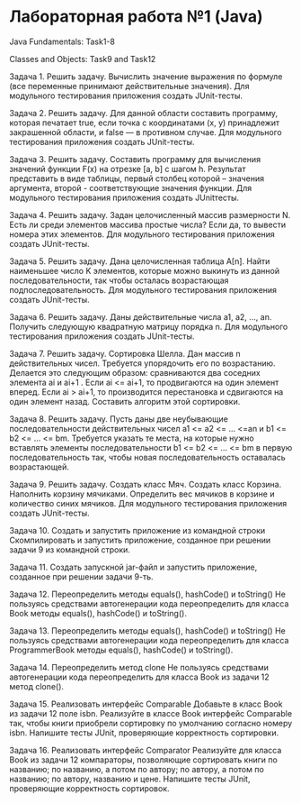 # Лабораторная работа №1 (Java)

 Java Fundamentals: Task1-8
 
 Classes and Objects: Task9 and Task12

Задача 1. Решить задачу.
Вычислить значение выражения по формуле (все переменные принимают действительные
значения). Для модульного тестирования приложения создать JUnit-тесты.

Задача 2. Решить задачу.
Для данной области составить программу, которая печатает true, если точка с координатами (х,
у) принадлежит закрашенной области, и false — в противном случае. Для модульного
тестирования приложения создать JUnit-тесты.

Задача 3. Решить задачу.
Составить программу для вычисления значений функции F(x) на отрезке [а, b] с шагом h. Результат
представить в виде таблицы, первый столбец которой – значения аргумента, второй -
соответствующие значения функции. Для модульного тестирования приложения создать JUnitтесты.

Задача 4. Решить задачу.
Задан целочисленный массив размерности N. Есть ли среди элементов массива простые числа?
Если да, то вывести номера этих элементов. Для модульного тестирования приложения создать
JUnit-тесты.

Задача 5. Решить задачу.
Дана целочисленная таблица А[n]. Найти наименьшее число K элементов, которые можно
выкинуть из данной последовательности, так чтобы осталась возрастающая
подпоследовательность. Для модульного тестирования приложения создать JUnit-тесты.

Задача 6. Решить задачу.
Даны действительные числа a1, a2, …, an. Получить следующую квадратную матрицу порядка
n. Для модульного тестирования приложения создать JUnit-тесты.

Задача 7. Решить задачу.
Сортировка Шелла. Дан массив n действительных чисел. Требуется упорядочить его по
возрастанию. Делается это следующим образом: сравниваются два соседних элемента ai и ai+1 .
Если ai <= ai+1, то продвигаются на один элемент вперед. Если ai > ai+1, то производится
перестановка и сдвигаются на один элемент назад. Составить алгоритм этой сортировки.

Задача 8. Решить задачу.
Пусть даны две неубывающие последовательности действительных чисел a1 <= a2 <= … <=an и b1
<= b2 <= … <= bm. Требуется указать те места, на которые нужно вставлять элементы
последовательности b1 <= b2 <= … <= bm в первую последовательность так, чтобы новая
последовательность оставалась возрастающей.

Задача 9. Решить задачу.
Создать класс Мяч. Создать класс Корзина. Наполнить корзину мячиками. Определить вес
мячиков в корзине и количество синих мячиков. Для модульного тестирования приложения
создать JUnit-тесты.

Задача 10. Создать и запустить приложение из командной строки
Скомпилировать и запустить приложение, созданное при решении задачи 9 из командной
строки.

Задача 11. Создать запускной jar-файл и запустить приложение, созданное при решении задачи 9-ть.

Задача 12. Переопределить методы equals(), hashCode() и toString()
Не пользуясь средствами автогенерации кода переопределить для класса Book методы equals(),
hashCode() и toString().

Задача 13. Переопределить методы equals(), hashCode() и toString()
Не пользуясь средствами автогенерации кода переопределить для класса ProgrammerBook
методы equals(), hashCode() и toString().

Задача 14. Переопределить метод clone
Не пользуясь средствами автогенерации кода переопределить для класса Book из задачи 12
метод clone().

Задача 15. Реализовать интерфейс Comparable
Добавьте в класс Book из задачи 12 поле isbn. Реализуйте в классе Book интерфейс Comparable
так, чтобы книги приобрели сортировку по умолчанию согласно номеру isbn. Напишите тесты
JUnit, проверяющие корректность сортировки.

Задача 16. Реализовать интерфейс Comparator
Реализуйте для класса Book из задачи 12 компараторы, позволяющие сортировать книги по
названию; по названию, а потом по автору; по автору, а потом по названию; по автору, названию
и цене. Напишите тесты JUnit, проверяющие корректность сортировок.
